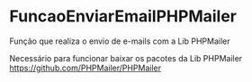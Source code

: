 # FuncaoEnviarEmailPHPMailer
Função que realiza o envio de e-mails com a Lib PHPMailer

Necessário para funcionar baixar os pacotes da Lib PHPMailer 
https://github.com/PHPMailer/PHPMailer
